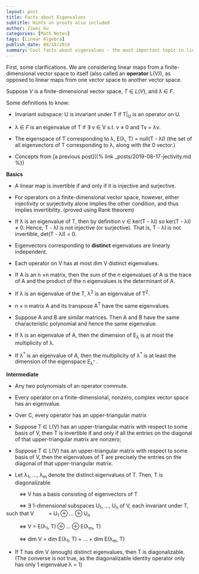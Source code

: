```yaml
---
layout: post
title: Facts about Eigenvalues
subtitle: Hints on proofs also included
author: Ziwei Gu
categories: [Math Notes]
tags: [Linear Algebra]
publish_date: 08/18/2019
summary: Cool facts about eigenvalues - the most important topic in linear algebra.
---
```


First, some clarifications. We are considering linear maps from a finite-dimensional vector space to itself (also called an **operator** L(V)), as opposed to linear maps from one vector space to another vector space. 

Suppose _V_ is a finite-dimensional vector space, _T_ &isin; _L_(_V_), and &lambda; &isin; _F_. 

Some definitions to know:
- Invariant subspace: U is invariant under T if T\|<sub>U</sub> is an operator on U.

- &lambda; &isin; _F_  is an eigenvalue of T if &exist; v &isin; V s.t. v ≠ 0 and Tv = &lambda;v.

- The eigenspace of T corresponding to &lambda;, E(&lambda;, T) = null(T - &lambda;I) (the set of all eigenvectors of T corresponding to &lambda;, along with the 0 vector.)

- Concepts from [a previous post]({% link _posts/2019-08-17-jectivity.md %})


**Basics**

- A linear map is invertible if and only if it is injective and surjective.

- For operators on a finite-dimensional vector space, however, either injectivity or surjectivity alone implies the other condition, and thus implies invertibility. (proved using Rank theorem)

- If &lambda; is an eigenvalue of T, then by definition v &isin; ker(T - &lambda;I) so ker(T - &lambda;I) ≠ 0. Hence, T - &lambda;I is not injective (or surjective). That is, T - &lambda;I is not invertible, det(T - &lambda;I) = 0.

- Eigenvectors corresponding to **distinct** eigenvalues are linearly independent.

- Each operator on V has at most dim V distinct eigenvalues.

- If A is an n &times;n matrix, then the sum of the n eigenvalues of A is the trace of A and the
product of the n eigenvalues is the determinant of A.

- If &lambda; is an eigenvalue of the T, &lambda;<sup>2</sup> is an eigenvalue of T<sup>2</sup>.


- n &times; n matrix A and its transpose A<sup>T</sup> have the same eigenvalues.

- Suppose A and B are similar matrices. Then A and B have the same characteristic polynomial and
hence the same eigenvalue.

- If &lambda; is an eigenvalue of A, then the dimension of E<sub>&lambda;</sub> is at most the multiplicity of &lambda;.

- If &lambda;<sup>\*</sup> is an eigenvalue of A, then the multiplicity of &lambda;<sup>\*</sup> is at least the dimension of the eigenspace E<sub>&lambda;<sup>\*</sup></sub> .

**Intermediate**

- Any two polynomials of an operator commute.

- Every operator on a finite-dimensional, nonzero, complex vector space has an eigenvalue.

- Over C, every operator has an upper-triangular matrix

- Suppose T &isin; L(V) has an upper-triangular matrix with respect to some basis of V, then T is invertible if and only if all the entries on the diagonal of that upper-triangular matrix are nonzero;

- Suppose T &isin; L(V) has an upper-triangular matrix with respect to some basis of V, then the eigenvalues of T are precisely the entries on the diagonal of that upper-triangular matrix.

- Let &lambda;<sub>1</sub>, ..., &lambda;<sub>m</sub> denote the distinct eigenvalues of T. Then, T is diagonalizable 

&nbsp;&nbsp;&nbsp;&nbsp;&nbsp;&nbsp;&nbsp;&nbsp; <=> V has a basis consisting of eigenvectors of T 

&nbsp;&nbsp;&nbsp;&nbsp;&nbsp;&nbsp;&nbsp;&nbsp; <=> &exist; 1-dimensional subspaces U<sub>1</sub>, ..., U<sub>n</sub> of V, each invariant under T, such that V &nbsp;&nbsp;&nbsp;&nbsp;&nbsp;&nbsp;&nbsp;&nbsp; = U<sub>1</sub> &oplus; ... &oplus; U<sub>n</sub> 

&nbsp;&nbsp;&nbsp;&nbsp;&nbsp;&nbsp;&nbsp;&nbsp; <=> V = E(&lambda;<sub>1</sub>, T) &oplus; ... &oplus; E(&lambda;<sub>m</sub>, T)

&nbsp;&nbsp;&nbsp;&nbsp;&nbsp;&nbsp;&nbsp;&nbsp; <=> dim V = dim E(&lambda;<sub>1</sub>, T) + ... + dim E(&lambda;<sub>m</sub>, T)

- If T has dim V (enough) distinct eigenvalues, then T is diagonalizable. (The converse is not true, as the diagonalizable identity operator only has only 1 eigenvalue &lambda; = 1)




